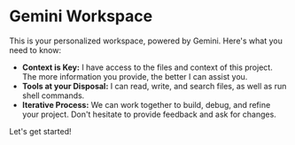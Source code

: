 # Gemini Workspace

This is your personalized workspace, powered by Gemini. Here's what you need to know:

- **Context is Key:** I have access to the files and context of this project. The more information you provide, the better I can assist you.
- **Tools at your Disposal:** I can read, write, and search files, as well as run shell commands. 
- **Iterative Process:** We can work together to build, debug, and refine your project. Don't hesitate to provide feedback and ask for changes.

Let's get started!